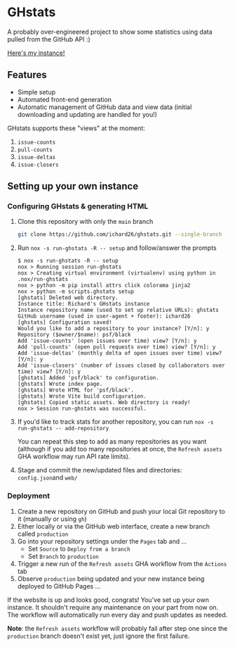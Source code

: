 # GHstats

A probably over-engineered project to show some statistics using data pulled from the
GitHub API :)

[Here's my instance!](https://ichard26.github.io/ghstats/)

## Features

- Simple setup
- Automated front-end generation
- Automatic management of GitHub data and view data (initial downloading and
  updating are handled for you!)

GHstats supports these "views" at the moment:

1. `issue-counts`
1. `pull-counts`
1. `issue-deltas`
1. `issue-closers`

## Setting up your own instance

### Configuring GHstats & generating HTML

1. Clone this repository with only the `main` branch

   ```bash
   git clone https://github.com/ichard26/ghstats.git --single-branch
   ```

1. Run `nox -s run-ghstats -R -- setup` and follow/answer the prompts

   ```console
   $ nox -s run-ghstats -R -- setup
   nox > Running session run-ghstats
   nox > Creating virtual environment (virtualenv) using python in .nox/run-ghstats
   nox > python -m pip install attrs click colorama jinja2
   nox > python -m scripts.ghstats setup
   [ghstats] Deleted web directory.
   Instance title: Richard's GHstats instance
   Instance repository name (used to set up relative URLs): ghstats
   GitHub username (used in user-agent + footer): ichard26
   [ghstats] Configuration saved!
   Would you like to add a repository to your instance? [Y/n]: y
   Repository ($owner/$name): psf/black
   Add 'issue-counts' (open issues over time) view? [Y/n]: y
   Add 'pull-counts' (open pull requests over time) view? [Y/n]: y
   Add 'issue-deltas' (monthly delta of open issues over time) view? [Y/n]: y
   Add 'issue-closers' (number of issues closed by collaborators over time) view? [Y/n]: y
   [ghstats] Added 'psf/black' to configuration.
   [ghstats] Wrote index page.
   [ghstats] Wrote HTML for 'psf/black'.
   [ghstats] Wrote Vite build configuration.
   [ghstats] Copied static assets. Web directory is ready!
   nox > Session run-ghstats was successful.
   ```

1. If you'd like to track stats for another repository, you can run
   `nox -s run-ghstats -- add-repository`

   You can repeat this step to add as many repositories as you want (although if you add
   too many repositories at once, the `Refresh assets` GHA workflow may run API rate
   limits).

1. Stage and commit the new/updated files and directories: `config.json`and `web/`

### Deployment

1. Create a new repository on GitHub and push your local Git repository to it (manually
   or using `gh`)
1. Either locally or via the GitHub web interface, create a new branch called `production`
1. Go into your repository settings under the `Pages` tab and ...
   - Set `Source` to `Deploy from a branch`
   - Set `Branch` to `production`
1. Trigger a new run of the `Refresh assets` GHA workflow from the `Actions` tab
1. Observe `production` being updated and your new instance being deployed to GitHub
   Pages ...

If the website is up and looks good, congrats! You've set up your own instance. It
shouldn't require any maintenance on your part from now on. The workflow will
automatically run every day and push updates as needed.

**Note**: the `Refresh assets` workflow will probably fail after step one since the
`production` branch doesn't exist yet, just ignore the first failure.
